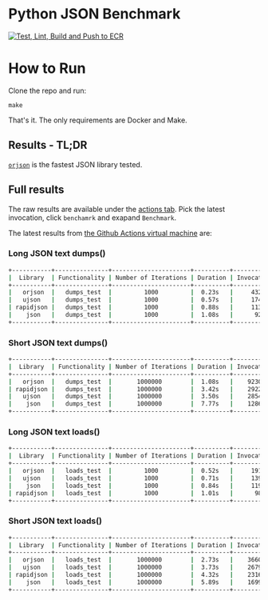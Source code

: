 # Python JSON Benchmark
[![Test, Lint, Build and Push to ECR](https://github.com/adamatan/python-json-benchmark/actions/workflows/benchmark.yaml/badge.svg)](https://github.com/adamatan/python-json-benchmark/actions)

# How to Run
Clone the repo and run:

    make

That's it. The only requirements are Docker and Make.

## Results - TL;DR
[`orjson`](https://github.com/ijl/orjson) is the fastest JSON library tested.


## Full results
The raw results are available under the [actions tab](https://github.com/adamatan/python-json-benchmark/actions). Pick the latest invocation, click `benchamrk` and exapand `Benchmark`.

The latest results from [the Github Actions virtual machine](https://docs.github.com/en/actions/using-github-hosted-runners/about-github-hosted-runners) are:

### Long JSON text dumps()
```bash
+-----------+---------------+----------------------+----------+-----------------+
|  Library  | Functionality | Number of Iterations | Duration | Invocations/sec |
+-----------+---------------+----------------------+----------+-----------------+
|   orjson  |   dumps_test  |         1000         |  0.23s   |     4329.67     |
|   ujson   |   dumps_test  |         1000         |  0.57s   |     1747.10     |
| rapidjson |   dumps_test  |         1000         |  0.88s   |     1133.41     |
|    json   |   dumps_test  |         1000         |  1.08s   |      926.46     |
+-----------+---------------+----------------------+----------+-----------------+
```

### Short JSON text dumps()
```bash
+-----------+---------------+----------------------+----------+-----------------+
|  Library  | Functionality | Number of Iterations | Duration | Invocations/sec |
+-----------+---------------+----------------------+----------+-----------------+
|   orjson  |   dumps_test  |       1000000        |  1.08s   |    923067.56    |
| rapidjson |   dumps_test  |       1000000        |  3.42s   |    292287.32    |
|   ujson   |   dumps_test  |       1000000        |  3.50s   |    285403.04    |
|    json   |   dumps_test  |       1000000        |  7.77s   |    128689.84    |
+-----------+---------------+----------------------+----------+-----------------+
```

### Long JSON text loads()
```bash
+-----------+---------------+----------------------+----------+-----------------+
|  Library  | Functionality | Number of Iterations | Duration | Invocations/sec |
+-----------+---------------+----------------------+----------+-----------------+
|   orjson  |   loads_test  |         1000         |  0.52s   |     1912.31     |
|   ujson   |   loads_test  |         1000         |  0.71s   |     1399.71     |
|    json   |   loads_test  |         1000         |  0.84s   |     1195.51     |
| rapidjson |   loads_test  |         1000         |  1.01s   |      989.86     |
+-----------+---------------+----------------------+----------+-----------------+
```

### Short JSON text loads()
```bash
+-----------+---------------+----------------------+----------+-----------------+
|  Library  | Functionality | Number of Iterations | Duration | Invocations/sec |
+-----------+---------------+----------------------+----------+-----------------+
|   orjson  |   loads_test  |       1000000        |  2.73s   |    366076.18    |
|   ujson   |   loads_test  |       1000000        |  3.73s   |    267983.03    |
| rapidjson |   loads_test  |       1000000        |  4.32s   |    231691.96    |
|    json   |   loads_test  |       1000000        |  5.89s   |    169906.22    |
+-----------+---------------+----------------------+----------+-----------------+
```
